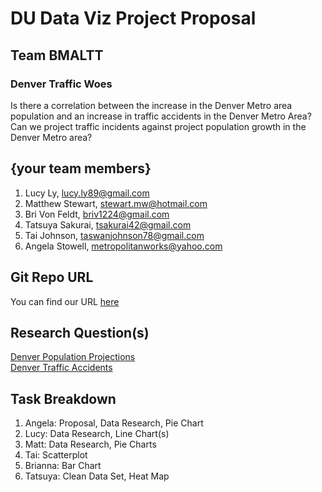# DU Data Viz Project Proposal

## Team BMALTT

### Denver Traffic Woes

Is there a correlation between the increase in the Denver Metro area population and an increase in traffic accidents in the Denver Metro Area? 
Can we project traffic incidents against project population growth in the Denver Metro area?

## {your team members}
1. Lucy Ly, lucy.ly89@gmail.com
2. Matthew Stewart, stewart.mw@hotmail.com
3. Bri Von Feldt, briv1224@gmail.com
4. Tatsuya Sakurai, tsakurai42@gmail.com
5. Tai Johnson, taswanjohnson78@gmail.com
6. Angela Stowell, metropolitanworks@yahoo.com

## Git Repo URL
You can find our URL [here](https://du.bootcampcontent.com/angelamstowell/team_bmaltt.git)

## Research Question(s)
[Denver Population Projections](https://data.colorado.gov/Demographics/Population-Projections-in-Colorado/q5vp-adf3)  
[Denver Traffic Accidents](https://www.denvergov.org/opendata/dataset/city-and-county-of-denver-traffic-accidents)

## Task Breakdown
1. Angela: Proposal, Data Research, Pie Chart
2. Lucy: Data Research, Line Chart(s)
3. Matt: Data Research, Pie Charts
4. Tai: Scatterplot
5. Brianna: Bar Chart
6. Tatsuya: Clean Data Set, Heat Map